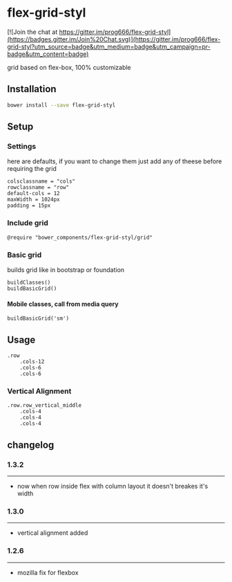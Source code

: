 # flex-grid-styl

[![Join the chat at https://gitter.im/prog666/flex-grid-styl](https://badges.gitter.im/Join%20Chat.svg)](https://gitter.im/prog666/flex-grid-styl?utm_source=badge&utm_medium=badge&utm_campaign=pr-badge&utm_content=badge)

grid based on flex-box, 100% customizable

## Installation

```sh
bower install --save flex-grid-styl
```


## Setup
### Settings
here are defaults, if you want to change them just add any of theese before requiring the grid

``` stylus
colsclassname = "cols"
rowclassname = "row"
default-cols = 12
maxWidth = 1024px
padding = 15px
```

### Include grid

``` stylus
@require "bower_components/flex-grid-styl/grid"
```

### Basic grid
builds grid like in bootstrap or foundation

``` stylus
buildClasses()
buildBasicGrid()
```

#### Mobile classes, call from media query

``` stulus
buildBasicGrid('sm')
```

## Usage

``` jade
.row
    .cols-12
    .cols-6
    .cols-6
```

### Vertical Alignment

``` jade
.row.row_vertical_middle
    .cols-4
    .cols-4
    .cols-4
```


## changelog

### 1.3.2
---
* now when row inside flex with column layout it doesn't breakes it's width

### 1.3.0
---
* vertical alignment added

### 1.2.6
----
* mozilla fix for flexbox


<!-- ### Call the mixin
    cols(many, from, suffix)
    buildBasicGrid(suffix) -->
<!-- 
#### Examples
##### Simple
###### From default amount of total cols

``` stylus
cols(1)
```
    
######Yields:

``` css
.cols-1 {
  width: 8.3333%;
  *width: 8.3023%;
}
```

##### Custom amount of total cols

``` stylus
cols(1, 5)
```

###### Yields:

``` css
.cols-1-5 {
  width: 20%;
  *width: 19.969%;
}
```

##### mobile

``` stylus
@media screen and (max-width: 40em)
    cols(1, false, "sm")
    cols(1,5,"sm")
```

###### Yields:

``` css
@media screen and (max-width: 40em) {
    .cols-sm-1 {
      width: 8.3333%;
      *width: 8.3023%;
    }
}
```
  
##### No dublicated values created
  
``` stylus  
cols(1,4)
cols(3,12)
```

###### Yields:

``` css
.cols-1-4,
.cols-3-12 {
  width: 25%;
  *width: 24.969%;
}
```

##### Try

``` stylus
for num in (1..12)
	cols(num)
```
 -->
